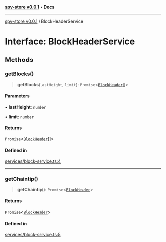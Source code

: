 [**spv-store v0.0.1**](../README.md) • **Docs**

***

[spv-store v0.0.1](../globals.md) / BlockHeaderService

# Interface: BlockHeaderService

## Methods

### getBlocks()

> **getBlocks**(`lastHeight`, `limit`): `Promise`\<[`BlockHeader`](BlockHeader.md)[]\>

#### Parameters

• **lastHeight**: `number`

• **limit**: `number`

#### Returns

`Promise`\<[`BlockHeader`](BlockHeader.md)[]\>

#### Defined in

[services/block-service.ts:4](https://github.com/shruggr/ts-casemod-spv/blob/050b8a2b88441deb8165e8e49b26bc7bba8ae64e/src/services/block-service.ts#L4)

***

### getChaintip()

> **getChaintip**(): `Promise`\<[`BlockHeader`](BlockHeader.md)\>

#### Returns

`Promise`\<[`BlockHeader`](BlockHeader.md)\>

#### Defined in

[services/block-service.ts:5](https://github.com/shruggr/ts-casemod-spv/blob/050b8a2b88441deb8165e8e49b26bc7bba8ae64e/src/services/block-service.ts#L5)
